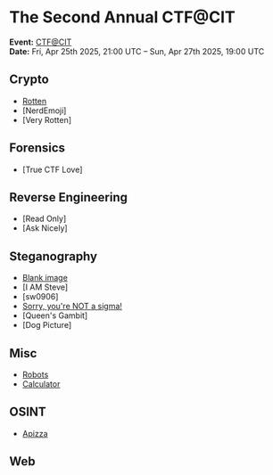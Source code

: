 # The Second Annual CTF@CIT
**Event:** [CTF@CIT](https://ctf.cyber-cit.club/)  
**Date:** Fri, Apr 25th 2025, 21:00 UTC – Sun, Apr 27th 2025, 19:00 UTC

## Crypto
- [Rotten](crypto/rotten.ipynb)
- [NerdEmoji]
- [Very Rotten]

## Forensics
- [True CTF Love]

## Reverse Engineering
- [Read Only]
- [Ask Nicely]

## Steganography
- [Blank image](Steganography/blank.ipynb)
- [I AM Steve]
- [sw0906]
- [Sorry, you're NOT a sigma!](Steganography/sorry.ipynb)
- [Queen's Gambit]
- [Dog Picture]
  
## Misc
- [Robots](mis/robots.ipynb)
- [Calculator](misc/calc.ipynb)

## OSINT
- [Apizza](osint/apizza.ipynb)

## Web
